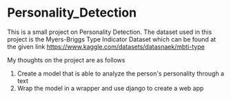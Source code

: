 # Personality_Detection
This is a small project on Personality Detection. The dataset
used in this project is the Myers-Briggs Type Indicator Dataset
which can be found at the given link 
https://www.kaggle.com/datasets/datasnaek/mbti-type

My thoughts on the project are as follows
1. Create a model that is able to analyze the person's
personality through a text
2. Wrap the model in a wrapper and use django to create a web app